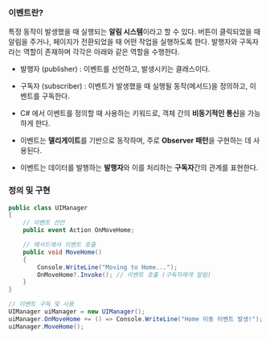 
### 이벤트란?

특정 동작이 발생했을 때 실행되는 **알림 시스템**이라고 할 수 있다.
버튼이 클릭되었을 때 알림을 주거나, 페이지가 전환되었을 때 어떤 작업을 실행하도록 한다.
발행자와 구독자라는 역할이 존재하며 각각은 아래와 같은 역할을 수행한다.
- 발행자 (publisher) : 이벤트를 선언하고, 발생시키는 클래스이다.
- 구독자 (subscriber) : 이벤트가 발생했을 때 실행될 동작(메서드)을 정의하고, 이벤트를 구독한다.


- C# 에서 이벤트를 정의할 때 사용하는 키워드로, 객체 간의 **비동기적인 통신**을 가능하게 한다.
- 이벤트는 **델리게이트**를 기반으로 동작하며, 주로 **Observer 패턴**을 구현하는 데 사용된다.
- 이벤트는 데이터를 발행하는 **발행자**와 이를 처리하는 **구독자**간의 관계를 표현한다.

### 정의 및 구현

```csharp
public class UIManager
{
    // 이벤트 선언
    public event Action OnMoveHome;

    // 메서드에서 이벤트 호출
    public void MoveHome()
    {
        Console.WriteLine("Moving to Home...");
        OnMoveHome?.Invoke(); // 이벤트 호출 (구독자에게 알림)
    }
}

// 이벤트 구독 및 사용
UIManager uiManager = new UIManager();
uiManager.OnMoveHome += () => Console.WriteLine("Home 이동 이벤트 발생!");
uiManager.MoveHome();
```